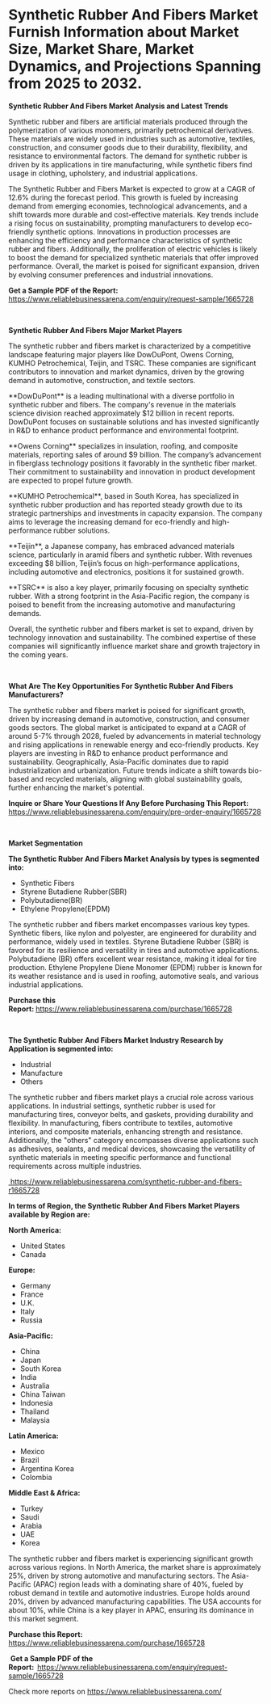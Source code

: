 <p><h1>Synthetic Rubber And Fibers Market Furnish Information about Market Size, Market Share, Market Dynamics, and Projections Spanning from 2025 to 2032.</h1></p><p><strong>Synthetic Rubber And Fibers Market Analysis and Latest Trends</strong></p>
<p><p>Synthetic rubber and fibers are artificial materials produced through the polymerization of various monomers, primarily petrochemical derivatives. These materials are widely used in industries such as automotive, textiles, construction, and consumer goods due to their durability, flexibility, and resistance to environmental factors. The demand for synthetic rubber is driven by its applications in tire manufacturing, while synthetic fibers find usage in clothing, upholstery, and industrial applications.</p><p>The Synthetic Rubber and Fibers Market is expected to grow at a CAGR of 12.6% during the forecast period. This growth is fueled by increasing demand from emerging economies, technological advancements, and a shift towards more durable and cost-effective materials. Key trends include a rising focus on sustainability, prompting manufacturers to develop eco-friendly synthetic options. Innovations in production processes are enhancing the efficiency and performance characteristics of synthetic rubber and fibers. Additionally, the proliferation of electric vehicles is likely to boost the demand for specialized synthetic materials that offer improved performance. Overall, the market is poised for significant expansion, driven by evolving consumer preferences and industrial innovations.</p></p>
<p><strong>Get a Sample PDF of the Report:&nbsp;</strong> <a href="https://www.reliablebusinessarena.com/enquiry/request-sample/1665728?utm_campaign=3457&utm_medium=2&utm_source=Github&utm_content=ia&utm_term=02042025&utm_id=synthetic-rubber-and-fibers">https://www.reliablebusinessarena.com/enquiry/request-sample/1665728</a></p>
<p>&nbsp;</p>
<p><strong>Synthetic Rubber And Fibers Major Market Players</strong></p>
<p><p>The synthetic rubber and fibers market is characterized by a competitive landscape featuring major players like DowDuPont, Owens Corning, KUMHO Petrochemical, Teijin, and TSRC. These companies are significant contributors to innovation and market dynamics, driven by the growing demand in automotive, construction, and textile sectors.</p><p>**DowDuPont** is a leading multinational with a diverse portfolio in synthetic rubber and fibers. The company's revenue in the materials science division reached approximately $12 billion in recent reports. DowDuPont focuses on sustainable solutions and has invested significantly in R&D to enhance product performance and environmental footprint.</p><p>**Owens Corning** specializes in insulation, roofing, and composite materials, reporting sales of around $9 billion. The company’s advancement in fiberglass technology positions it favorably in the synthetic fiber market. Their commitment to sustainability and innovation in product development are expected to propel future growth.</p><p>**KUMHO Petrochemical**, based in South Korea, has specialized in synthetic rubber production and has reported steady growth due to its strategic partnerships and investments in capacity expansion. The company aims to leverage the increasing demand for eco-friendly and high-performance rubber solutions.</p><p>**Teijin**, a Japanese company, has embraced advanced materials science, particularly in aramid fibers and synthetic rubber. With revenues exceeding $8 billion, Teijin’s focus on high-performance applications, including automotive and electronics, positions it for sustained growth.</p><p>**TSRC** is also a key player, primarily focusing on specialty synthetic rubber. With a strong footprint in the Asia-Pacific region, the company is poised to benefit from the increasing automotive and manufacturing demands.</p><p>Overall, the synthetic rubber and fibers market is set to expand, driven by technology innovation and sustainability. The combined expertise of these companies will significantly influence market share and growth trajectory in the coming years.</p></p>
<p>&nbsp;</p>
<p><strong>What Are The Key Opportunities For Synthetic Rubber And Fibers Manufacturers?</strong></p>
<p><p>The synthetic rubber and fibers market is poised for significant growth, driven by increasing demand in automotive, construction, and consumer goods sectors. The global market is anticipated to expand at a CAGR of around 5-7% through 2028, fueled by advancements in material technology and rising applications in renewable energy and eco-friendly products. Key players are investing in R&D to enhance product performance and sustainability. Geographically, Asia-Pacific dominates due to rapid industrialization and urbanization. Future trends indicate a shift towards bio-based and recycled materials, aligning with global sustainability goals, further enhancing the market's potential.</p></p>
<p><strong>Inquire or Share Your Questions If Any Before Purchasing This Report:</strong> <a href="https://www.reliablebusinessarena.com/enquiry/pre-order-enquiry/1665728?utm_campaign=3457&utm_medium=2&utm_source=Github&utm_content=ia&utm_term=02042025&utm_id=synthetic-rubber-and-fibers">https://www.reliablebusinessarena.com/enquiry/pre-order-enquiry/1665728</a></p>
<p>&nbsp;</p>
<p><strong>Market Segmentation</strong></p>
<p><strong>The Synthetic Rubber And Fibers Market Analysis by types is segmented into:</strong></p>
<p><ul><li>Synthetic Fibers</li><li>Styrene Butadiene Rubber(SBR)</li><li>Polybutadiene(BR)</li><li>Ethylene Propylene(EPDM)</li></ul></p>
<p><p>The synthetic rubber and fibers market encompasses various key types. Synthetic fibers, like nylon and polyester, are engineered for durability and performance, widely used in textiles. Styrene Butadiene Rubber (SBR) is favored for its resilience and versatility in tires and automotive applications. Polybutadiene (BR) offers excellent wear resistance, making it ideal for tire production. Ethylene Propylene Diene Monomer (EPDM) rubber is known for its weather resistance and is used in roofing, automotive seals, and various industrial applications.</p></p>
<p><strong>Purchase this Report:&nbsp;</strong><a href="https://www.reliablebusinessarena.com/purchase/1665728?utm_campaign=3457&utm_medium=2&utm_source=Github&utm_content=ia&utm_term=02042025&utm_id=synthetic-rubber-and-fibers">https://www.reliablebusinessarena.com/purchase/1665728</a></p>
<p>&nbsp;</p>
<p><strong>The Synthetic Rubber And Fibers Market Industry Research by Application is segmented into:</strong></p>
<p><ul><li>Industrial</li><li>Manufacture</li><li>Others</li></ul></p>
<p><p>The synthetic rubber and fibers market plays a crucial role across various applications. In industrial settings, synthetic rubber is used for manufacturing tires, conveyor belts, and gaskets, providing durability and flexibility. In manufacturing, fibers contribute to textiles, automotive interiors, and composite materials, enhancing strength and resistance. Additionally, the "others" category encompasses diverse applications such as adhesives, sealants, and medical devices, showcasing the versatility of synthetic materials in meeting specific performance and functional requirements across multiple industries.</p></p>
<p><a href="https://www.reliablebusinessarena.com/synthetic-rubber-and-fibers-r1665728?utm_campaign=3457&utm_medium=2&utm_source=Github&utm_content=ia&utm_term=02042025&utm_id=synthetic-rubber-and-fibers">&nbsp;https://www.reliablebusinessarena.com/synthetic-rubber-and-fibers-r1665728</a></p>
<p><strong>In terms of Region, the Synthetic Rubber And Fibers Market Players available by Region are:</strong></p>
<p>
    <p> <strong> North America: </strong>
        <ul>
            <li>United States</li>
            <li>Canada</li>
        </ul>
        </p> 
    <p> <strong> Europe: </strong>
        <ul>
            <li>Germany</li>
            <li>France</li>
            <li>U.K.</li>
            <li>Italy</li>
            <li>Russia</li>
        </ul>
        </p> 
    <p> <strong> Asia-Pacific: </strong>
        <ul>
            <li>China</li>
            <li>Japan</li>
            <li>South Korea</li>
            <li>India</li>
            <li>Australia</li>
            <li>China Taiwan</li>
            <li>Indonesia</li>
            <li>Thailand</li>
            <li>Malaysia</li>
        </ul>
        </p> 
    <p> <strong> Latin America: </strong>
        <ul>
            <li>Mexico</li>
            <li>Brazil</li>
            <li>Argentina Korea</li>
            <li>Colombia</li>
        </ul>
        </p> 
    <p> <strong> Middle East & Africa: </strong>
        <ul>
            <li>Turkey</li>
            <li>Saudi</li>
            <li>Arabia</li>
            <li>UAE</li>
            <li>Korea</li>
        </ul>
    </p>
    </p>
<p><p>The synthetic rubber and fibers market is experiencing significant growth across various regions. In North America, the market share is approximately 25%, driven by strong automotive and manufacturing sectors. The Asia-Pacific (APAC) region leads with a dominating share of 40%, fueled by robust demand in textile and automotive industries. Europe holds around 20%, driven by advanced manufacturing capabilities. The USA accounts for about 10%, while China is a key player in APAC, ensuring its dominance in this market segment.</p></p>
<p><strong>Purchase this Report: </strong><a href="https://www.reliablebusinessarena.com/purchase/1665728?utm_campaign=3457&utm_medium=2&utm_source=Github&utm_content=ia&utm_term=02042025&utm_id=synthetic-rubber-and-fibers">https://www.reliablebusinessarena.com/purchase/1665728</a></p>
<p>&nbsp;<strong>Get a Sample PDF of the Report:&nbsp;&nbsp;</strong><a href="https://www.reliablebusinessarena.com/enquiry/request-sample/1665728?utm_campaign=3457&utm_medium=2&utm_source=Github&utm_content=ia&utm_term=02042025&utm_id=synthetic-rubber-and-fibers">https://www.reliablebusinessarena.com/enquiry/request-sample/1665728</a></p>
<p><strong></strong></p>
<p>Check more reports on <a href="https://www.reliablebusinessarena.com/?utm_campaign=3457&utm_medium=2&utm_source=Github&utm_content=ia&utm_term=02042025&utm_id=synthetic-rubber-and-fibers">https://www.reliablebusinessarena.com/</a></p>